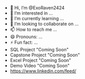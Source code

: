 - 👋 Hi, I’m @ExoRaven2424
- 👀 I’m interested in ...
- 🌱 I’m currently learning ...
- 💞️ I’m looking to collaborate on ...
- 📫 How to reach me ...
- 😄 Pronouns: ...
- ⚡ Fun fact: ...
- SQL Project "Coming Soon"
- Capstone Project "Coming Soon"
- Excel Project "Coming Soon"
- Demo Video "Coming Soon"
- https://www.linkedin.com/feed/
<!---
ExoRaven2424/ExoRaven2424 is a ✨ special ✨ repository because its `README.md` (this file) appears on your GitHub profile.
You can click the Preview link to take a look at your changes.
--->
